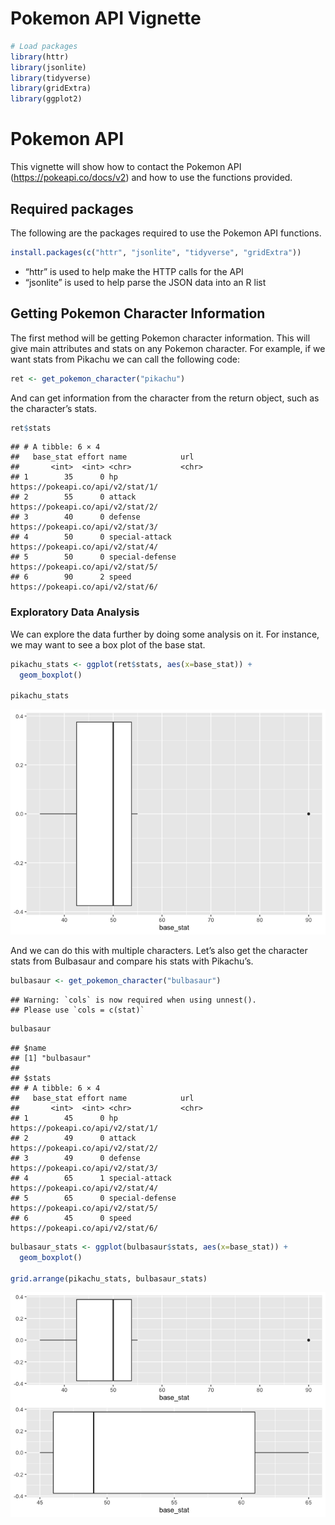 Pokemon API Vignette
================

``` r
# Load packages
library(httr)
library(jsonlite)
library(tidyverse)
library(gridExtra)
library(ggplot2)
```

# Pokemon API

This vignette will show how to contact the Pokemon API
(<https://pokeapi.co/docs/v2>) and how to use the functions provided.

## Required packages

The following are the packages required to use the Pokemon API
functions.

``` r
install.packages(c("httr", "jsonlite", "tidyverse", "gridExtra"))
```

-   “httr” is used to help make the HTTP calls for the API
-   “jsonlite” is used to help parse the JSON data into an R list

## Getting Pokemon Character Information

The first method will be getting Pokemon character information. This
will give main attributes and stats on any Pokemon character. For
example, if we want stats from Pikachu we can call the following code:

``` r
ret <- get_pokemon_character("pikachu")
```

And can get information from the character from the return object, such
as the character’s stats.

``` r
ret$stats
```

    ## # A tibble: 6 × 4
    ##   base_stat effort name            url                              
    ##       <int>  <int> <chr>           <chr>                            
    ## 1        35      0 hp              https://pokeapi.co/api/v2/stat/1/
    ## 2        55      0 attack          https://pokeapi.co/api/v2/stat/2/
    ## 3        40      0 defense         https://pokeapi.co/api/v2/stat/3/
    ## 4        50      0 special-attack  https://pokeapi.co/api/v2/stat/4/
    ## 5        50      0 special-defense https://pokeapi.co/api/v2/stat/5/
    ## 6        90      2 speed           https://pokeapi.co/api/v2/stat/6/

### Exploratory Data Analysis

We can explore the data further by doing some analysis on it. For
instance, we may want to see a box plot of the base stat.

``` r
pikachu_stats <- ggplot(ret$stats, aes(x=base_stat)) +
  geom_boxplot()

pikachu_stats
```

![](./unnamed-chunk-6-1.png)<!-- -->

And we can do this with multiple characters. Let’s also get the
character stats from Bulbasaur and compare his stats with Pikachu’s.

``` r
bulbasaur <- get_pokemon_character("bulbasaur")
```

    ## Warning: `cols` is now required when using unnest().
    ## Please use `cols = c(stat)`

``` r
bulbasaur
```

    ## $name
    ## [1] "bulbasaur"
    ## 
    ## $stats
    ## # A tibble: 6 × 4
    ##   base_stat effort name            url                              
    ##       <int>  <int> <chr>           <chr>                            
    ## 1        45      0 hp              https://pokeapi.co/api/v2/stat/1/
    ## 2        49      0 attack          https://pokeapi.co/api/v2/stat/2/
    ## 3        49      0 defense         https://pokeapi.co/api/v2/stat/3/
    ## 4        65      1 special-attack  https://pokeapi.co/api/v2/stat/4/
    ## 5        65      0 special-defense https://pokeapi.co/api/v2/stat/5/
    ## 6        45      0 speed           https://pokeapi.co/api/v2/stat/6/

``` r
bulbasaur_stats <- ggplot(bulbasaur$stats, aes(x=base_stat)) +
  geom_boxplot()

grid.arrange(pikachu_stats, bulbasaur_stats)
```

![](./unnamed-chunk-8-1.png)<!-- -->
